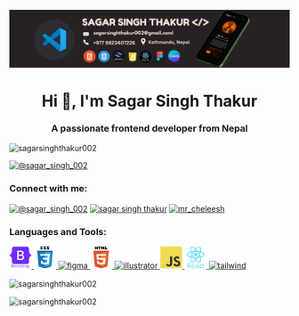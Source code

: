 ![logo](https://github.com/sagarsinghthakur002/sagarsinghthakur002/blob/main/Green%20Gaming%20Channel%20YouTube%20Channel%20Art%20(1).png)
<h1 align="center">Hi 👋, I'm Sagar Singh Thakur</h1>
<h3 align="center">A passionate frontend developer from Nepal</h3>

<p align="left"> <img src="https://komarev.com/ghpvc/?username=sagarsinghthakur002&label=Profile%20views&color=0e75b6&style=flat" alt="sagarsinghthakur002" /> </p>

<p align="left"> <a href="https://twitter.com/@sagar_singh_002" target="blank"><img src="https://img.shields.io/twitter/follow/@sagar_singh_002?logo=twitter&style=for-the-badge" alt="@sagar_singh_002" /></a> </p>

<h3 align="left">Connect with me:</h3>
<p align="left">
<a href="https://twitter.com/@sagar_singh_002" target="blank"><img align="center" src="https://raw.githubusercontent.com/rahuldkjain/github-profile-readme-generator/master/src/images/icons/Social/twitter.svg" alt="@sagar_singh_002" height="30" width="40" /></a>
<a href="https://linkedin.com/in/sagar singh thakur" target="blank"><img align="center" src="https://raw.githubusercontent.com/rahuldkjain/github-profile-readme-generator/master/src/images/icons/Social/linked-in-alt.svg" alt="sagar singh thakur" height="30" width="40" /></a>
<a href="https://instagram.com/mr_cheleesh" target="blank"><img align="center" src="https://raw.githubusercontent.com/rahuldkjain/github-profile-readme-generator/master/src/images/icons/Social/instagram.svg" alt="mr_cheleesh" height="30" width="40" /></a>
</p>

<h3 align="left">Languages and Tools:</h3>
<p align="left"> <a href="https://getbootstrap.com" target="_blank" rel="noreferrer"> <img src="https://raw.githubusercontent.com/devicons/devicon/master/icons/bootstrap/bootstrap-plain-wordmark.svg" alt="bootstrap" width="40" height="40"/> </a> <a href="https://www.w3schools.com/css/" target="_blank" rel="noreferrer"> <img src="https://raw.githubusercontent.com/devicons/devicon/master/icons/css3/css3-original-wordmark.svg" alt="css3" width="40" height="40"/> </a> <a href="https://www.figma.com/" target="_blank" rel="noreferrer"> <img src="https://www.vectorlogo.zone/logos/figma/figma-icon.svg" alt="figma" width="40" height="40"/> </a> <a href="https://www.w3.org/html/" target="_blank" rel="noreferrer"> <img src="https://raw.githubusercontent.com/devicons/devicon/master/icons/html5/html5-original-wordmark.svg" alt="html5" width="40" height="40"/> </a> <a href="https://www.adobe.com/in/products/illustrator.html" target="_blank" rel="noreferrer"> <img src="https://www.vectorlogo.zone/logos/adobe_illustrator/adobe_illustrator-icon.svg" alt="illustrator" width="40" height="40"/> </a> <a href="https://developer.mozilla.org/en-US/docs/Web/JavaScript" target="_blank" rel="noreferrer"> <img src="https://raw.githubusercontent.com/devicons/devicon/master/icons/javascript/javascript-original.svg" alt="javascript" width="40" height="40"/> </a> <a href="https://reactjs.org/" target="_blank" rel="noreferrer"> <img src="https://raw.githubusercontent.com/devicons/devicon/master/icons/react/react-original-wordmark.svg" alt="react" width="40" height="40"/> </a> <a href="https://tailwindcss.com/" target="_blank" rel="noreferrer"> <img src="https://www.vectorlogo.zone/logos/tailwindcss/tailwindcss-icon.svg" alt="tailwind" width="40" height="40"/> </a> </p>

<p><img align="center" src="https://github-readme-stats.vercel.app/api/top-langs?username=sagarsinghthakur002&show_icons=true&locale=en&layout=compact" alt="sagarsinghthakur002" /></p>

<p><img align="center" src="https://github-readme-streak-stats.herokuapp.com/?user=sagarsinghthakur002&" alt="sagarsinghthakur002" /></p>
